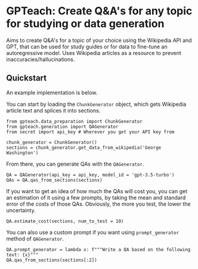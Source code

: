 # GPTeach: Create Q&A's for any topic for studying or data generation

Aims to create Q&A's for a topic of your choice using the Wikipedia API and GPT, that can be used for study guides or for data to fine-tune an autoregressive model. Uses Wikipedia articles as a resource to prevent inaccuracies/hallucinations. 

## Quickstart
An example implementation is below. 

You can start by loading the `ChunkGenerator` object, which gets Wikipedia article text and splices it into sections.

```
from gpteach.data_preparation import ChunkGenerator
from gpteach.generation import QAGenerator
from secret import api_key # Wherever you get your API key from

chunk_generator = ChunkGenerator()
sections = chunk_generator.get_data_from_wikipedia('George Washington')
```

From there, you can generate QAs with the `QAGenerator`. 

```
QA = QAGenerator(api_key = api_key, model_id = 'gpt-3.5-turbo')
QAs = QA.qas_from_sections(sections)
```

If you want to get an idea of how much the QAs will cost you, you can get an estimation of it using a few prompts, by taking the mean and standard error of the costs of those QAs. Obviously, the more you test, the lower the uncertainty. 

```
QA.estimate_cost(sections, num_to_test = 10)
```

You can also use a custom prompt if you want using `prompt_generator` method of `QAGenerator`.

```
QA.prompt_generator = lambda x: f"""Write a QA based on the following text: {x}"""
QA.qas_from_sections(sections[:2])
```

